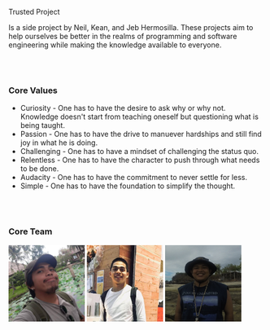 Trusted Project

Is a side project by Neil, Kean, and Jeb Hermosilla. These projects aim to help ourselves be better in the realms of programming and software engineering while making the knowledge available to everyone.


<br>
<br>

### Core Values

- Curiosity - One has to have the desire to ask why or why not. Knowledge doesn't start from teaching oneself but questioning what is being taught.
- Passion - One has to have the drive to manuever hardships and still find joy in what he is doing.
- Challenging - One has to have a mindset of challenging the status quo.
- Relentless - One has to have the character to push through what needs to be done.
- Audacity - One has to have the commitment to never settle for less.
- Simple - One has to have the foundation to simplify the thought.

<br>
<br>

### Core Team

<img src="images/neil-hermosilla.png" alt="Neil Hermosilla"
	title="Neil Hermosilla" width="150" height="150" /> <img src="images/kean-hermosilla.png" alt="Kean Hermosilla"
	title="Kean Hermosilla" width="150" height="150" /> <img src="images/jeb-hermosilla.png" alt="Jeb Hermosilla"
	title="Jeb Hermosilla" width="150" height="150" />